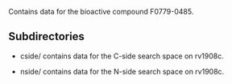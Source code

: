 Contains data for the bioactive compound F0779-0485.

## Subdirectories

- cside/ contains data for the C-side search space on rv1908c.

- nside/ contains data for the N-side search space on rv1908c.

